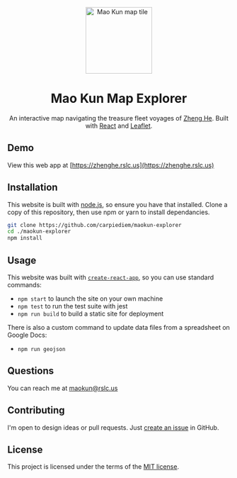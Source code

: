 <p align="center">
  <a href="https://zhenghe.rslc.us/" rel="noopener" target="_blank"><img width="150" src="https://barbierilow.faculty.history.ucsb.edu/Research/ZhengHeMapZoomify/ZhengHe/TileGroup0/6-51-0.jpg" alt="Mao Kun map tile"></a></p>
</p>

<h1 align="center">Mao Kun Map Explorer</h1>

<div align="center">

An interactive map navigating the treasure fleet voyages of [Zheng He](https://en.wikipedia.org/wiki/Zheng_He). Built with [React](https://reactjs.org/) and [Leaflet](https://leafletjs.com/).

<!-- [![CircleCI](https://img.shields.io/circleci/project/github/carpiediem/maokun-explorer/master.svg)](https://circleci.com/gh/carpiediem/maokun-explorer/tree/master)
[![Build Status](https://dev.azure.com/carpiediem/maokun-explorer/_apis/build/status/mui-org.material-ui?branchName=master)](https://dev.azure.com/carpiediem/maokun-explorer/_build/latest?definitionId=1&branchName=master)
[![Coverage Status](https://img.shields.io/codecov/c/github/carpiediem/maokun-explorer/master.svg)](https://codecov.io/gh/carpiediem/maokun-explorer/branch/master)
[![CII Best Practices](https://bestpractices.coreinfrastructure.org/projects/1320/badge)](https://bestpractices.coreinfrastructure.org/projects/1320)
![Code style](https://img.shields.io/badge/code_style-prettier-ff69b4.svg)
[![Follow on Twitter](https://img.shields.io/twitter/follow/MaterialUI.svg?label=follow+Material-UI)](https://twitter.com/MaterialUI)
[![Dependabot Status](https://api.dependabot.com/badges/status?host=github&repo=carpiediem/maokun-explorer)](https://dependabot.com)
[![PeerDependencies](https://david-dm.org/carpiediem/maokun-explorer/master/peer-status.svg?path=packages/material-ui)](https://david-dm.org/carpiediem/maokun-explorer/master?type=peer&path=packages/material-ui)
[![Dependencies](https://david-dm.org/carpiediem/maokun-explorer/master/status.svg?path=packages/material-ui)](https://david-dm.org/carpiediem/maokun-explorer/master?path=packages/material-ui)
[![DevDependencies](https://david-dm.org/carpiediem/maokun-explorer/master/dev-status.svg?path=packages/material-ui)](https://david-dm.org/carpiediem/maokun-explorer/master?type=dev)
[![Average time to resolve an issue](https://isitmaintained.com/badge/resolution/carpiediem/maokun-explorer.svg)](https://isitmaintained.com/project/carpiediem/maokun-explorer 'Average time to resolve an issue')
[![Crowdin](https://d322cqt584bo4o.cloudfront.net/material-ui-docs/localized.svg?cache=v1)](https://translate.material-ui.com/project/material-ui-docs) -->

</div>

## Demo

View this web app at [https://zhenghe.rslc.us](https://zhenghe.rslc.us)

## Installation

This website is built with [node.js](https://nodejs.org/), so ensure you have that installed. Clone a copy of this repository, then use npm or yarn to install dependancies.

```sh
git clone https://github.com/carpiediem/maokun-explorer
cd ./maokun-explorer
npm install
```

## Usage

This website was built with [`create-react-app`](https://reactjs.org/docs/create-a-new-react-app.html), so you can use standard commands:

- `npm start` to launch the site on your own machine
- `npm test` to run the test suite with jest
- `npm run build` to build a static site for deployment

There is also a custom command to update data files from a spreadsheet on Google Docs:

- `npm run geojson`

## Questions

You can reach me at maokun@rslc.us

## Contributing

I'm open to design ideas or pull requests. Just [create an issue](https://github.com/carpiediem/maokun-explorer/issues) in GitHub.


## License

This project is licensed under the terms of the
[MIT license](/LICENSE).
